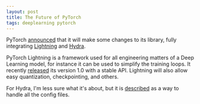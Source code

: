 ```yaml
---
layout: post
title: The Future of PyTorch
tags: deeplearning pytorch
---
```


PyTorch
[announced](https://ai.facebook.com/blog/reengineering-facebook-ais-deep-learning-platforms-for-interoperability/)
that it will make some changes to its library, fully integrating
[Lightning](https://www.pytorchlightning.ai/) and [Hydra](https://hydra.cc/).

PyTorch Lightning is a framework used for all engineering matters of a Deep
Learning model, for instance it can be used to simplify the training loops. It
recently
[released](https://medium.com/pytorch/pytorch-lightning-1-0-from-0-600k-80fc65e2fab0)
its version 1.0 with a stable API. Lightning will also allow easy quantization,
checkpointing, and others.

For Hydra, I'm less sure what it's about, but it is
[described](https://medium.com/pytorch/hydra-a-fresh-look-at-configuration-for-machine-learning-projects-50583186b710)
as a way to handle all the config files.

